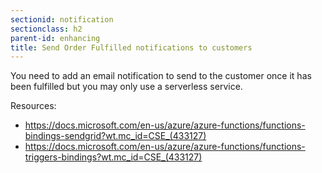 ```yaml
---
sectionid: notification
sectionclass: h2
parent-id: enhancing
title: Send Order Fulfilled notifications to customers
---
```


You need to add an email notification to send to the customer once it has been fulfilled but you may only use a serverless service.

Resources:

-   <https://docs.microsoft.com/en-us/azure/azure-functions/functions-bindings-sendgrid?wt.mc_id=CSE_(433127)>
-   <https://docs.microsoft.com/en-us/azure/azure-functions/functions-triggers-bindings?wt.mc_id=CSE_(433127)>
